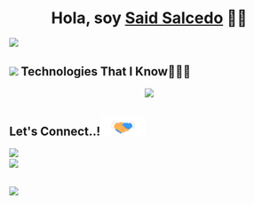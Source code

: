 <div align="center">
<h1 align="center">Hola, soy <a href="">Said Salcedo</a> 👋💪</h1>
</div>
<img src="https://i.imgur.com/i9tpyre.png">

## <img src="https://media2.giphy.com/media/QssGEmpkyEOhBCb7e1/giphy.gif?cid=ecf05e47a0n3gi1bfqntqmob8g9aid1oyj2wr3ds3mg700bl&rid=giphy.gif" width ="25"><b> Technologies That I Know👨🏻‍💻</b>
<p align="center">
  <a href="https://skillicons.dev">
    <img src="https://skillicons.dev/icons?i=js,ts,react,nextjs,redux,apollo,graphql,tailwind,angular,git,bootstrap,css,html,threejs,express,nestjs,prisma,dotnet,figma,github,materialui,mongodb,mysql,nodejs,postman,vite,vscode,visualstudio&perline=14" />
  </a>
</p>

## <b> Let's Connect..!</b><img src="https://github.com/0xAbdulKhalid/0xAbdulKhalid/raw/main/assets/mdImages/handshake.gif" width ="80">
<p align="start">
  <a href="https://www.linkedin.com/in/said-elias-salcedo-cupitra-066827268/">
    <img src="https://skillicons.dev/icons?i=linkedin" />
  </a>
  <br>
  <a href="mailto:ssaidsal08@gmail.com" target="_blank">
    <img src="https://skillicons.dev/icons?i=gmail" />
  </a>
</p>

<br>
<img src="https://user-images.githubusercontent.com/73097560/115834477-dbab4500-a447-11eb-908a-139a6edaec5c.gif">
<br>
